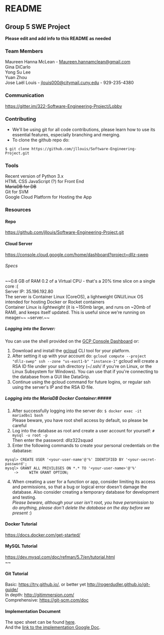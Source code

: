 # README #

## Group 5 SWE Project ##
**Please edit and add info to this README as needed**  

### Team Members ###
Maureen Hanna McLean - Maureen.hannamclean@gmail.com  
Gina DiCarlo  
Yong Su Lee  
Yuan Zhou  
Jose Laël Louis - jlouis000@citymail.cuny.edu - 929-235-4380  

### Communication ###
https://gitter.im/322-Software-Engineering-Project/Lobby  

### Contributing ###
- We'll be using git for all code contributions, please learn how to use its 
essential features, especially branching and merging.  
- To clone the github repo do:  
```
$ git clone https://github.com/jllouis/Software-Engineering-Project.git
```  

### Tools ###
Recent version of Python 3.x  
HTML CSS JavaScript (?) for Front End  
~~MariaDB for DB~~  
Git for SVM  
Google Cloud Platform for Hosting the App  

### Resources ###
#### Repo ####
https://github.com/jllouis/Software-Engineering-Project.git  

#### Cloud Server ####
https://console.cloud.google.com/home/dashboard?project=dllz-swep  
###### Specs ######
~~0.6 GB of RAM
0.2 of a Virtual CPU - that's a 20% time slice on a single core :(  
Server IP: 35.196.192.80  
The server is Container Linux (CoreOS), a lightweight GNU/Linux OS intended for hosting Docker or Rocket containers  
Container Linux is _lightweight_ (it is ~150mb large, and runs on ~20mb of RAM), and keeps itself updated. This is useful since we're running on meager~~ ~server.~~
##### Logging into the Server: #####
You can use the shell provided on the [GCP Console Dashboard](console.cloud.google.com) or:  
1. Download and install the [gcloud](https://cloud.google.com/sdk/docs/) CLI tool for your platform.
2. After setting it up with your account do:
`gcloud compute --project "dllz-swep" ssh --zone "us-east1-b" "instance-1"`
gcloud will create a RSA ID file under your ssh directory (~/.ssh/ if you're on Linux, or the Linux Subsystem for Windows). You can use that if you're connecting to the database from a GUI like DataGrip.  
3. Continue using the gcloud command for future logins, or regular ssh using the server's IP and the RSA ID file.  
##### Logging into the MariaDB Docker Container:#####
1. After successfully logging into the server do:
`$ docker exec -it mariadbs1 bash`  
Please beware, you have root shell access by default, so please be careful  
2. Log into the database as root and create a user account for yourself:
`# mysql -u root -p`  
Then enter the password: dllz322squad
3. Enter the following commands to create your personal credentials on the dabatase:  
```
mysql> CREATE USER '<your-user-name'@'%' IDENTIFIED BY '<your-secret-password';
mysql> GRANT ALL PRIVILEGES ON *.* TO '<your-user-name>'@'%'
    ->     WITH GRANT OPTION;
```
4. When creating a user for a function or app, consider limiting its access and permissions, so that a bug or logical error doesn't damage the database. Also consider creating a temporary database for development and testing.  
*Please beware, although your user isn't root, you have persmission to do anything, please don't delete the database on the day before we present* :)  

#### Docker Tutorial ####
https://docs.docker.com/get-started/  

#### MySQL Tutorial ####
https://dev.mysql.com/doc/refman/5.7/en/tutorial.html  
~~
#### Git Tutorial ####
Basic: https://try.github.io/, or better yet  http://rogerdudler.github.io/git-guide/  
In depth: http://gitimmersion.com/  
Comprehensive: https://git-scm.com/doc  

#### Implementation Document ####
The spec sheet can be found [here](docs/project_spec_draft.docx).  
And the [link to the implementation Google Doc](https://docs.google.com/document/d/1kPIsCRGtcGwA_biV4v_ITblgwC11_RS1i6Y_EiVBpNs/edit?usp=sharing).   
